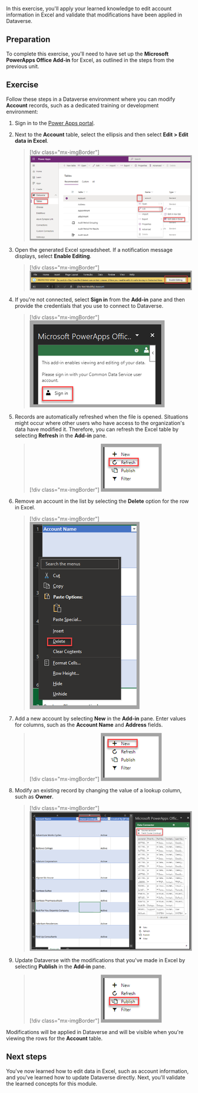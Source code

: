 In this exercise, you'll apply your learned knowledge to edit account information in Excel and validate that modifications have been applied in Dataverse.

## Preparation

To complete this exercise, you'll need to have set up the **Microsoft PowerApps Office Add-in** for Excel, as outlined in the steps from the previous unit.

## Exercise

Follow these steps in a Dataverse environment where you can modify **Account** records, such as a dedicated training or development environment:

1. Sign in to the [Power Apps portal](https://make.powerapps.com/?azure-portal=true).

1. Next to the **Account** table, select the ellipsis and then select **Edit > Edit data in Excel**.

    > [!div class="mx-imgBorder"]
    > [![Screenshot of the Power Apps portal, showing the Account table and the Edit data in Excel option selected from the Edit menu.](../media/edit.png)](../media/edit.png#lightbox)

1. Open the generated Excel spreadsheet. If a notification message displays, select **Enable Editing**.

    > [!div class="mx-imgBorder"]
    > [![Screenshot of the Enable Editing option selected in a notification message in Excel.](../media/enable-edit.png)](../media/enable-edit.png#lightbox)

1. If you're not connected, select **Sign in** from the **Add-in** pane and then provide the credentials that you use to connect to Dataverse.

    > [!div class="mx-imgBorder"]
    > ![Screenshot of the Sign in option from the Add-in pane in Excel.](../media/sign-in.png)

1. Records are automatically refreshed when the file is opened. Situations might occur where other users who have access to the organization's data have modified it. Therefore, you can refresh the Excel table by selecting **Refresh** in the **Add-in** pane.

    > [!div class="mx-imgBorder"]
    > ![Screenshot of the Add-in pane in Excel, highlighting the Refresh option.](../media/refresh-add-in.png)

1. Remove an account in the list by selecting the **Delete** option for the row in Excel.

    > [!div class="mx-imgBorder"]
    > ![Screenshot of an Excel spreadsheet, showing the Delete option.](../media/delete.png)

1. Add a new account by selecting **New** in the **Add-in** pane. Enter values for columns, such as the **Account Name** and **Address** fields.

    > [!div class="mx-imgBorder"]
    > ![Screenshot of the Add-in pane in Excel, showing the New option selected.](../media/new.png)

1. Modify an existing record by changing the value of a lookup column, such as **Owner**.

    > [!div class="mx-imgBorder"]
    > [![Screenshot of an Excel spreadsheet. Focus is on the Owner column header.](../media/owner.png)](../media/owner.png#lightbox)

1. Update Dataverse with the modifications that you've made in Excel by selecting **Publish** in the **Add-in** pane.

    > [!div class="mx-imgBorder"]
    > ![Screenshot of the Publish option in the Add-in pane in Excel.](../media/publish-add-in.png)

Modifications will be applied in Dataverse and will be visible when you're viewing the rows for the **Account** table.

## Next steps

You've now learned how to edit data in Excel, such as account information, and you've learned how to update Dataverse directly. Next, you'll validate the learned concepts for this module.
